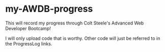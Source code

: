 # my-AWDB-progress
This will record my progress through Colt Steele's Advanced Web Developer Bootcamp!

I will only upload code that is worthy. Other code will just be referred to in the ProgressLog links. 
